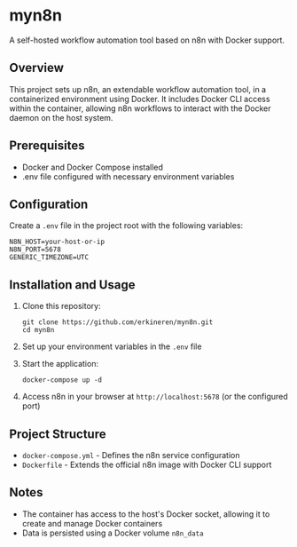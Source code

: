 # myn8n

A self-hosted workflow automation tool based on n8n with Docker support.

## Overview

This project sets up n8n, an extendable workflow automation tool, in a containerized environment using Docker. It includes Docker CLI access within the container, allowing n8n workflows to interact with the Docker daemon on the host system.

## Prerequisites

- Docker and Docker Compose installed
- .env file configured with necessary environment variables

## Configuration

Create a `.env` file in the project root with the following variables:

```
N8N_HOST=your-host-or-ip
N8N_PORT=5678
GENERIC_TIMEZONE=UTC
```

## Installation and Usage

1. Clone this repository:

   ```
   git clone https://github.com/erkineren/myn8n.git
   cd myn8n
   ```

2. Set up your environment variables in the `.env` file

3. Start the application:

   ```
   docker-compose up -d
   ```

4. Access n8n in your browser at `http://localhost:5678` (or the configured port)

## Project Structure

- `docker-compose.yml` - Defines the n8n service configuration
- `Dockerfile` - Extends the official n8n image with Docker CLI support

## Notes

- The container has access to the host's Docker socket, allowing it to create and manage Docker containers
- Data is persisted using a Docker volume `n8n_data`
